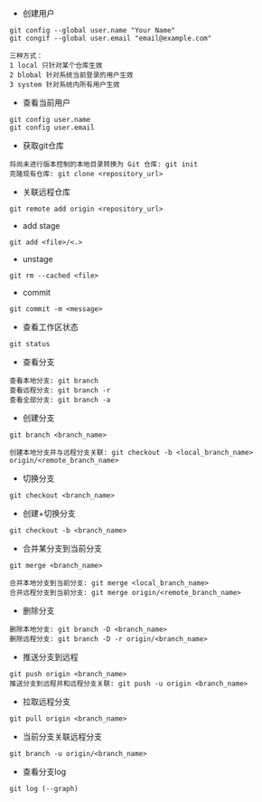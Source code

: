 - 创建用户
```
git config --global user.name "Your Name"
git congif --global user.email "email@example.com"

三种方式：
1 local 只针对某个仓库生效
2 blobal 针对系统当前登录的用户生效
3 system 针对系统内所有用户生效
```

- 查看当前用户
```
git config user.name
git config user.email
```

- 获取git仓库
```
将尚未进行版本控制的本地目录转换为 Git 仓库: git init
克隆现有仓库: git clone <repository_url>
```

- 关联远程仓库
```
git remote add origin <repository_url>
```

- add stage
```
git add <file>/<.>
```

- unstage
```
git rm --cached <file>
```

- commit
```
git commit -m <message>
```

- 查看工作区状态
```
git status
```

- 查看分支
```
查看本地分支: git branch
查看远程分支: git branch -r
查看全部分支: git branch -a
```

- 创建分支
```
git branch <branch_name>

创建本地分支并与远程分支关联: git checkout -b <local_branch_name> origin/<remote_branch_name>
```

- 切换分支
```
git checkout <branch_name>
```

- 创建+切换分支
```
git checkout -b <branch_name>
```

- 合并某分支到当前分支
```
git merge <branch_name>

合并本地分支到当前分支: git merge <local_branch_name>
合并远程分支到当前分支: git merge origin/<remote_branch_name>
```

- 删除分支
```
删除本地分支: git branch -D <branch_name>
删除远程分支: git branch -D -r origin/<branch_name>
```

- 推送分支到远程
```
git push origin <branch_name>
推送分支到远程并和远程分支关联: git push -u origin <branch_name>
```

- 拉取远程分支
```
git pull origin <branch_name>
```

- 当前分支关联远程分支
```
git branch -u origin/<branch_name>
```

- 查看分支log
```
git log (--graph)
```


